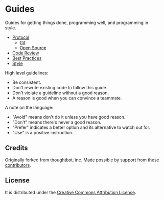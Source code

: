 Guides
======

Guides for getting things done, programming well, and programming in style.

* [Protocol](/protocol)
  * [Git](/protocol#git)
  * [Open Source](/protocol#open-source)
* [Code Review](/code-review)
* [Best Practices](/best-practices)
* [Style](/style)

High level guidelines:

* Be consistent.
* Don't rewrite existing code to follow this guide.
* Don't violate a guideline without a good reason.
* A reason is good when you can convince a teammate.

A note on the language:

* "Avoid" means don't do it unless you have good reason.
* "Don't" means there's never a good reason.
* "Prefer" indicates a better option and its alternative to watch out for.
* "Use" is a positive instruction.

Credits
-------
Originally forked from [thoughtbot, inc](https://github.com/thoughtbot/guides). Made possible by support from [these contributors](https://github.com/thoughtbot/guides/graphs/contributors).

License
-------
It is distributed under the [Creative Commons
Attribution License](http://creativecommons.org/licenses/by/3.0/).
